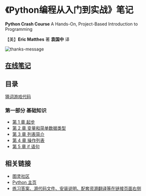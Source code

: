# 《Python编程从入门到实战》笔记

**Python Crash Course** A Hands-On, Project-Based Introduction to Programming

【美】**Eric Matthes** 著 **袁国中** 译

![thanks-message](images/thanks-message.jpg)

## [在线笔记](https://9527q.github.io/python-crash-course-note/)

## 目录

[猜词游戏代码](code/guess_number.py)

### 第一部分 基础知识

- [第 1 章 起步](./md-note/part1/01-start.md)
- [第 2 章 变量和简单数据类型](md-note/part1/02-type.md)
- [第 3 章 列表简介](md-note/part1/03-list.md)
- [第 4 章 操作列表](md-note/part1/04-operate_list.md)
- [第 5 章 if 语句](md-note/part1/05-if.md)

## 相关链接

- [图灵社区](http://www.ituring.com.cn/)
- [Python 主页](http://python.org/)
- [练习答案、源代码文件、安装说明、配套资源翻译等在链接页面右侧](http://www.ituring.com.cn/book/1861)
